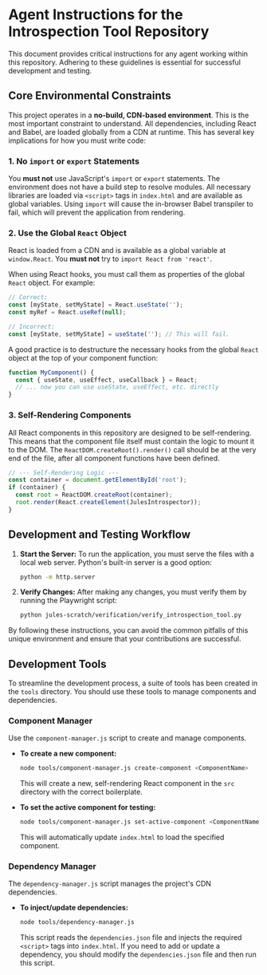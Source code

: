 # Agent Instructions for the Introspection Tool Repository

This document provides critical instructions for any agent working within this repository. Adhering to these guidelines is essential for successful development and testing.

## Core Environmental Constraints

This project operates in a **no-build, CDN-based environment**. This is the most important constraint to understand. All dependencies, including React and Babel, are loaded globally from a CDN at runtime. This has several key implications for how you must write code:

### 1. No `import` or `export` Statements

You **must not** use JavaScript's `import` or `export` statements. The environment does not have a build step to resolve modules. All necessary libraries are loaded via `<script>` tags in `index.html` and are available as global variables. Using `import` will cause the in-browser Babel transpiler to fail, which will prevent the application from rendering.

### 2. Use the Global `React` Object

React is loaded from a CDN and is available as a global variable at `window.React`. You **must not** try to `import React from 'react'`.

When using React hooks, you must call them as properties of the global `React` object. For example:

```javascript
// Correct:
const [myState, setMyState] = React.useState('');
const myRef = React.useRef(null);

// Incorrect:
const [myState, setMyState] = useState(''); // This will fail.
```

A good practice is to destructure the necessary hooks from the global `React` object at the top of your component function:

```javascript
function MyComponent() {
  const { useState, useEffect, useCallback } = React;
  // ... now you can use useState, useEffect, etc. directly
}
```

### 3. Self-Rendering Components

All React components in this repository are designed to be self-rendering. This means that the component file itself must contain the logic to mount it to the DOM. The `ReactDOM.createRoot().render()` call should be at the very end of the file, after all component functions have been defined.

```javascript
// --- Self-Rendering Logic ---
const container = document.getElementById('root');
if (container) {
  const root = ReactDOM.createRoot(container);
  root.render(React.createElement(JulesIntrospector));
}
```

## Development and Testing Workflow

1.  **Start the Server:** To run the application, you must serve the files with a local web server. Python's built-in server is a good option:
    ```bash
    python -m http.server
    ```

2.  **Verify Changes:** After making any changes, you must verify them by running the Playwright script:
    ```bash
    python jules-scratch/verification/verify_introspection_tool.py
    ```

By following these instructions, you can avoid the common pitfalls of this unique environment and ensure that your contributions are successful.

## Development Tools

To streamline the development process, a suite of tools has been created in the `tools` directory. You should use these tools to manage components and dependencies.

### Component Manager

Use the `component-manager.js` script to create and manage components.

*   **To create a new component:**
    ```bash
    node tools/component-manager.js create-component <ComponentName>
    ```
    This will create a new, self-rendering React component in the `src` directory with the correct boilerplate.

*   **To set the active component for testing:**
    ```bash
    node tools/component-manager.js set-active-component <ComponentName>
    ```
    This will automatically update `index.html` to load the specified component.

### Dependency Manager

The `dependency-manager.js` script manages the project's CDN dependencies.

*   **To inject/update dependencies:**
    ```bash
    node tools/dependency-manager.js
    ```
    This script reads the `dependencies.json` file and injects the required `<script>` tags into `index.html`. If you need to add or update a dependency, you should modify the `dependencies.json` file and then run this script.